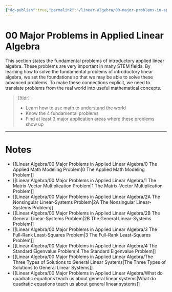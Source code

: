```yaml
---
{"dg-publish":true,"permalink":"/linear-algebra/00-major-problems-in-applied-linear-algebra/00-major-problems-in-applied-linear-algebra/","tags":["MOC"]}
---
```


# 00 Major Problems in Applied Linear Algebra
This section states the fundamental problems of introductory applied linear algebra. These problems are very important in many STEM fields. By learning how to solve the fundamental problems of introductory linear algebra, we set the foundations so that we may be able to solve these advanced problems. To make these connections explicit, we need to translate problems from the real world into useful mathematical concepts. 
> [!tldr] 
> - Learn how to use math to understand the world
> - Know the 4 fundamental problems
> - Find at least 3 major application areas where these problems show up

---
# Notes

- [[Linear Algebra/00 Major Problems in Applied Linear Algebra/0 The Applied Math Modeling Problem\|0 The Applied Math Modeling Problem]]
- [[Linear Algebra/00 Major Problems in Applied Linear Algebra/1 The Matrix-Vector Multiplication Problem\|1 The Matrix-Vector Multiplication Problem]]
- [[Linear Algebra/00 Major Problems in Applied Linear Algebra/2A The Nonsingular Linear-Systems Problem\|2A The Nonsingular Linear-Systems Problem]]
- [[Linear Algebra/00 Major Problems in Applied Linear Algebra/2B The General Linear-Systems Problem\|2B The General Linear-Systems Problem]]
- [[Linear Algebra/00 Major Problems in Applied Linear Algebra/3 The Full-Rank Least-Squares Problem\|3 The Full-Rank Least-Squares Problem]]
- [[Linear Algebra/00 Major Problems in Applied Linear Algebra/4 The Standard Eigenvalue Problem\|4 The Standard Eigenvalue Problem]]
- [[Linear Algebra/00 Major Problems in Applied Linear Algebra/The Three Types of Solutions to General Linear Systems\|The Three Types of Solutions to General Linear Systems]]
- [[Linear Algebra/00 Major Problems in Applied Linear Algebra/What do quadratic equations teach us about general linear systems\|What do quadratic equations teach us about general linear systems]]

